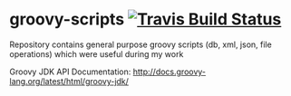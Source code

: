 groovy-scripts [![Travis Build Status](https://travis-ci.org/danielmroczka/groovy-scripts.png?branch=master)](https://travis-ci.org/danielmroczka/groovy-scripts) 
==============
Repository contains general purpose groovy scripts (db, xml, json, file operations) which were useful during my work

Groovy JDK API Documentation:
http://docs.groovy-lang.org/latest/html/groovy-jdk/
